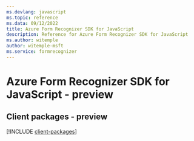 ```yaml
---
ms.devlang: javascript
ms.topic: reference
ms.data: 09/12/2022
title: Azure Form Recognizer SDK for JavaScript
description: Reference for Azure Form Recognizer SDK for JavaScript
ms.author: witemple
author: witemple-msft
ms.service: formrecognizer
---
```

# Azure Form Recognizer SDK for JavaScript - preview

## Client packages - preview
[!INCLUDE [client-packages](form-recognizer-client-index.md)]
